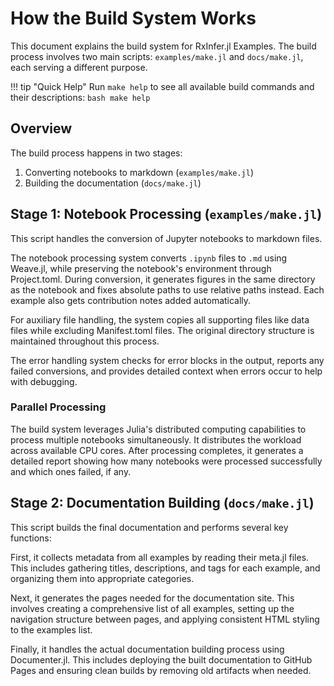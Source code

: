 # How the Build System Works

This document explains the build system for RxInfer.jl Examples. The build process involves two main scripts:
`examples/make.jl` and `docs/make.jl`, each serving a different purpose.

!!! tip "Quick Help"
    Run `make help` to see all available build commands and their descriptions:
    ```bash
    make help
    ```

## Overview

The build process happens in two stages:
1. Converting notebooks to markdown (`examples/make.jl`)
2. Building the documentation (`docs/make.jl`)

## Stage 1: Notebook Processing (`examples/make.jl`)

This script handles the conversion of Jupyter notebooks to markdown files.

The notebook processing system converts `.ipynb` files to `.md` using Weave.jl, while preserving the notebook's environment through Project.toml. During conversion, it generates figures in the same directory as the notebook and fixes absolute paths to use relative paths instead. Each example also gets contribution notes added automatically.

For auxiliary file handling, the system copies all supporting files like data files while excluding Manifest.toml files. The original directory structure is maintained throughout this process.

The error handling system checks for error blocks in the output, reports any failed conversions, and provides detailed context when errors occur to help with debugging.

### Parallel Processing

The build system leverages Julia's distributed computing capabilities to process multiple notebooks simultaneously. It distributes the workload across available CPU cores. After processing completes, it generates a detailed report showing how many notebooks were processed successfully and which ones failed, if any.

## Stage 2: Documentation Building (`docs/make.jl`)

This script builds the final documentation and performs several key functions:

First, it collects metadata from all examples by reading their meta.jl files. This includes gathering titles, descriptions, and tags for each example, and organizing them into appropriate categories.

Next, it generates the pages needed for the documentation site. This involves creating a comprehensive list of all examples, setting up the navigation structure between pages, and applying consistent HTML styling to the examples list.

Finally, it handles the actual documentation building process using Documenter.jl. This includes deploying the built documentation to GitHub Pages and ensuring clean builds by removing old artifacts when needed.